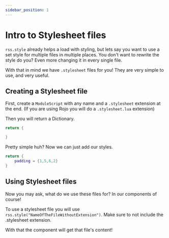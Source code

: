 ```yaml
---
sidebar_position: 1
---
```


# Intro to Stylesheet files

`rss.style` already helps a load with styling, but lets say you want to use a set style for multiple files in multiple places. You don't want to rewrite the style do you? Even more changing it in every single file.

With that in mind we have `.stylesheet` files for you! They are very simple to use, and very useful.

## Creating a Stylesheet file

First, create a `ModuleScript` with any name and a `.stylesheet` extension at the end. (If you are using Rojo you will do a `.stylesheet.lua` extension)

Then you will return a Dictionary.

```lua
return {

}
```

Pretty simple huh? Now we can just add our styles.

```lua
return {
    padding = {1,5,6,2}
}
```

## Using Stylesheet files

Now you may ask, what do we use these files for? In our components of course!

To use a stylesheet file you will use `rss.style("NameOfTheFileWithoutExtension")`. Make sure to not include the .stylesheet extension.

With that the component will get that file's content!
